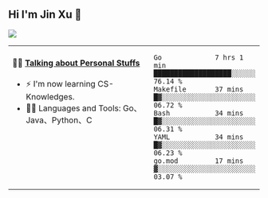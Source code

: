 
## Hi I'm Jin Xu 👋
![](https://komarev.com/ghpvc/?username=jiayouxujin&color=brightgreen&label=PROFILE+VIEWS)



<table align="center">
<tr>
<td valign="top" width="60%">

#### 🏋️‍♀️ <a href="https://github.com/jiayouxujin" target="_blank">Talking about Personal Stuffs</a>
<!-- recent_releases starts -->

- ⚡  I'm now learning CS-Knowledges.  
- 🏊‍♂️ Languages and Tools: Go、Java、Python、C
<!-- recent_releases ends -->
</td>
<td>
 
<!--START_SECTION:waka-->

```text
Go             7 hrs 1 min     ███████████████████░░░░░░   76.14 %
Makefile       37 mins         █▓░░░░░░░░░░░░░░░░░░░░░░░   06.72 %
Bash           34 mins         █▓░░░░░░░░░░░░░░░░░░░░░░░   06.31 %
YAML           34 mins         █▓░░░░░░░░░░░░░░░░░░░░░░░   06.23 %
go.mod         17 mins         ▓░░░░░░░░░░░░░░░░░░░░░░░░   03.07 %
```

<!--END_SECTION:waka-->
 
</td>
</tr>
</table>





